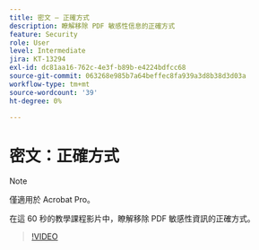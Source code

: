 ```yaml
---
title: 密文 — 正確方式
description: 瞭解移除 PDF 敏感性信息的正確方式
feature: Security
role: User
level: Intermediate
jira: KT-13294
exl-id: dc81aa16-762c-4e3f-b89b-e4224bdfcc68
source-git-commit: 063268e985b7a64beffec8fa939a3d8b38d3d03a
workflow-type: tm+mt
source-wordcount: '39'
ht-degree: 0%

---
```


# 密文：正確方式

>[!NOTE]
>
>僅適用於 Acrobat Pro。

在這 60 秒的教學課程影片中，瞭解移除 PDF 敏感性資訊的正確方式。

>[!VIDEO](https://video.tv.adobe.com/v/3436923?quality=12&learn=on&hidetitle=true&captions=chi_hant)
